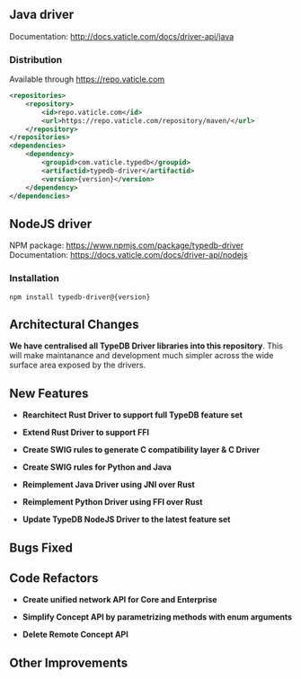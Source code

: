 ## Java driver

Documentation: http://docs.vaticle.com/docs/driver-api/java

### Distribution

Available through https://repo.vaticle.com

```xml
<repositories>
    <repository>
        <id>repo.vaticle.com</id>
        <url>https://repo.vaticle.com/repository/maven/</url>
    </repository>
</repositories>
<dependencies>
    <dependency>
        <groupid>com.vaticle.typedb</groupid>
        <artifactid>typedb-driver</artifactid>
        <version>{version}</version>
    </dependency>
</dependencies>
```

## NodeJS driver

NPM package: https://www.npmjs.com/package/typedb-driver
Documentation: https://docs.vaticle.com/docs/driver-api/nodejs

### Installation

```
npm install typedb-driver@{version}
```

## Architectural Changes

**We have centralised all TypeDB Driver libraries into this repository**. This will make maintanance and development much simpler across the wide surface area exposed by the drivers.

## New Features

- **Rearchitect Rust Driver to support full TypeDB feature set**

- **Extend Rust Driver to support FFI**

- **Create SWIG rules to generate C compatibility layer & C Driver**
 
- **Create SWIG rules for Python and Java**

- **Reimplement Java Driver using JNI over Rust**

- **Reimplement Python Driver using FFI over Rust**

- **Update TypeDB NodeJS Driver to the latest feature set**


## Bugs Fixed

## Code Refactors

- **Create unified network API for Core and Enterprise**

- **Simplify Concept API by parametrizing methods with enum arguments**

- **Delete Remote Concept API**



## Other Improvements

